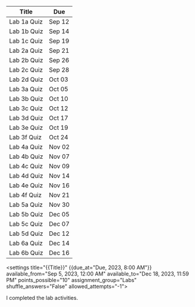 <quiz>
<template-arguments>

| Title       | Due    |
|-------------|--------|
| Lab 1a Quiz | Sep 12 |
| Lab 1b Quiz | Sep 14 |
| Lab 1c Quiz | Sep 19 |
| Lab 2a Quiz | Sep 21 |
| Lab 2b Quiz | Sep 26 |
| Lab 2c Quiz | Sep 28 |
| Lab 2d Quiz | Oct 03 |
| Lab 3a Quiz | Oct 05 |
| Lab 3b Quiz | Oct 10 |
| Lab 3c Quiz | Oct 12 |
| Lab 3d Quiz | Oct 17 |
| Lab 3e Quiz | Oct 19 |
| Lab 3f Quiz | Oct 24 |
| Lab 4a Quiz | Nov 02 |
| Lab 4b Quiz | Nov 07 |
| Lab 4c Quiz | Nov 09 |
| Lab 4d Quiz | Nov 14 |
| Lab 4e Quiz | Nov 16 |
| Lab 4f Quiz | Nov 21 |
| Lab 5a Quiz | Nov 30 |
| Lab 5b Quiz | Dec 05 |
| Lab 5c Quiz | Dec 07 |
| Lab 5d Quiz | Dec 12 |
| Lab 6a Quiz | Dec 14 |
| Lab 6b Quiz | Dec 16 |

</template-arguments>

<settings title="{{Title}}" {{due_at="Due, 2023, 8:00 AM"}} available_from="Sep 5, 2023, 12:00 AM" available_to="Dec 18, 2023, 11:59 PM" points_possible="10" assignment_group="Labs" shuffle_answers="False" allowed_attempts="-1">
</settings>

<question type="true-false" points="10">
<correct>
I completed the lab activities.
</correct>
</question>

</quiz>
